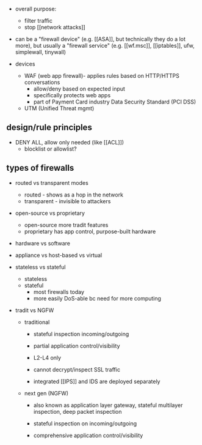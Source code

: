 - overall purpose:
	- filter traffic
	- stop [[network attacks]]
- can be a "firewall device" (e.g. [[ASA]], but technically they do a lot more), but usually a "firewall service" (e.g. [[wf.msc]], [[iptables]], ufw, simplewall, tinywall)

- devices
	- WAF (web app firewall)- applies rules based on HTTP/HTTPS conversations
		- allow/deny based on expected input
		- specifically protects web apps
		- part of Payment Card industry Data Security Standard (PCI DSS)
	- UTM (Unified Threat mgmt)

## design/rule principles
- DENY ALL, allow only needed (like [[ACL]])
	- blocklist or allowlist?

## types of firewalls

- routed vs transparent modes
	- routed - shows as a hop in the network
	- transparent - invisible to attackers

- open-source vs proprietary
	- open-source more tradit features
	- proprietary has app control, purpose-built hardware
	
- hardware vs software

- appliance vs host-based vs virtual

- stateless vs stateful
	- stateless
	- stateful
		- most firewalls today
		- more easily DoS-able bc need for more computing

- tradit vs NGFW
	- traditional
		- stateful inspection incoming/outgoing
		- partial application control/visibility
		- L2-L4 only
		
		- cannot decrypt/inspect SSL traffic
		- integrated [[IPS]] and IDS are deployed separately
		
	- next gen (NGFW)
		- also known as application layer gateway, stateful multilayer inspection, deep packet inspection
		
		- stateful inspection on incoming/outgoing
		- comprehensive application control/visibility